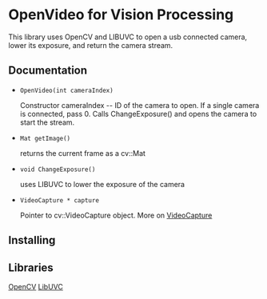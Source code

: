 # **OpenVideo for Vision Processing**

This library uses OpenCV and LIBUVC to open a usb connected camera, lower its exposure, and return the camera stream.

## **Documentation**

- ```OpenVideo(int cameraIndex)```

   Constructor 
   cameraIndex -- ID of the camera to open. If a single camera is connected, pass 0.
   Calls ChangeExposure() and opens the camera to start the stream.

- ```Mat getImage()```

   returns the current frame as a cv::Mat

- ```void ChangeExposure()```

   uses LIBUVC to lower the exposure of the camera
   
- ```VideoCapture * capture```

   Pointer to cv::VideoCapture object.
   More on [VideoCapture](https://docs.opencv.org/3.1.0/d8/dfe/classcv_1_1VideoCapture.html)

## **Installing**

## **Libraries**

[OpenCV](https://docs.opencv.org/3.0-beta/modules/refman.html)
[LibUVC](https://ken.tossell.net/libuvc/doc/)







